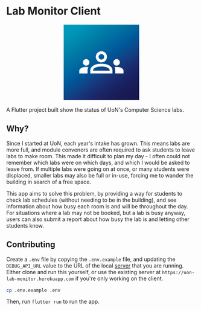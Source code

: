 # Lab Monitor Client

<p align="center">
    <img src="./assets/icon/app-logo.png" width="200">
</p>

A Flutter project built show the status of UoN's Computer Science labs.

## Why?

Since I started at UoN, each year's intake has grown. This means labs are more full, and module convenors are often
required to ask students to leave labs to make room. This made it difficult to plan my day - I often could not remember
which labs were on which days, and which I would be asked to leave from. If multiple labs were going on at once, or many
students were displaced, smaller labs may also be full or in-use, forcing me to wander the building in search of a free
space.

This app aims to solve this problem, by providing a way for students to check lab schedules (without needing to be in
the building), and see information about how busy each room is and will be throughout the day. For situations where a
lab may not be booked, but a lab is busy anyway, users can also submit a report about how busy the lab is and letting
other students know.

## Contributing

Create a `.env` file by copying the `.env.example` file, and updating the `DEBUG_API_URL` value to the URL of the local
[server](https://github.com/aidandagnall/lab_monitor_server) that you are running. Either clone and run this yourself,
or use the existing server at `https://uon-lab-monitor.herokuapp.com` if you're only working on the client.

```bash
cp .env.example .env
```

Then, run `flutter run` to run the app.

